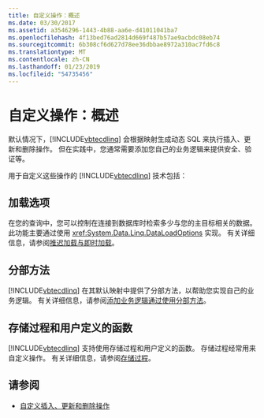 ```yaml
---
title: 自定义操作：概述
ms.date: 03/30/2017
ms.assetid: a3546296-1443-4b88-aa6e-d41011041ba7
ms.openlocfilehash: 4f13bed76ad2814d669f487b57ae9acbdc08eb74
ms.sourcegitcommit: 6b308cf6d627d78ee36dbbae8972a310ac7fd6c8
ms.translationtype: MT
ms.contentlocale: zh-CN
ms.lasthandoff: 01/23/2019
ms.locfileid: "54735456"
---
```

# <a name="customizing-operations-overview"></a>自定义操作：概述
默认情况下，[!INCLUDE[vbtecdlinq](../../../../../../includes/vbtecdlinq-md.md)] 会根据映射生成动态 SQL 来执行插入、更新和删除操作。 但在实践中，您通常需要添加您自己的业务逻辑来提供安全、验证等。  
  
 用于自定义这些操作的 [!INCLUDE[vbtecdlinq](../../../../../../includes/vbtecdlinq-md.md)] 技术包括：  
  
## <a name="loading-options"></a>加载选项  
 在您的查询中，您可以控制在连接到数据库时检索多少与您的主目标相关的数据。 此功能主要通过使用 <xref:System.Data.Linq.DataLoadOptions> 实现。 有关详细信息，请参阅[推迟加载与即时加载](../../../../../../docs/framework/data/adonet/sql/linq/deferred-versus-immediate-loading.md)。  
  
## <a name="partial-methods"></a>分部方法  
 [!INCLUDE[vbtecdlinq](../../../../../../includes/vbtecdlinq-md.md)] 在其默认映射中提供了分部方法，以帮助您实现自己的业务逻辑。 有关详细信息，请参阅[添加业务逻辑通过使用分部方法](../../../../../../docs/framework/data/adonet/sql/linq/adding-business-logic-by-using-partial-methods.md)。  
  
## <a name="stored-procedures-and-user-defined-functions"></a>存储过程和用户定义的函数  
 [!INCLUDE[vbtecdlinq](../../../../../../includes/vbtecdlinq-md.md)] 支持使用存储过程和用户定义的函数。 存储过程经常用来自定义操作。 有关详细信息，请参阅[存储过程](../../../../../../docs/framework/data/adonet/sql/linq/stored-procedures.md)。  
  
## <a name="see-also"></a>请参阅
- [自定义插入、更新和删除操作](../../../../../../docs/framework/data/adonet/sql/linq/customizing-insert-update-and-delete-operations.md)
